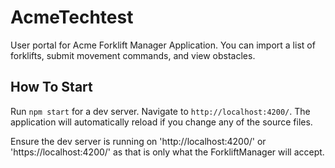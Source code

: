 # AcmeTechtest

User portal for Acme Forklift Manager Application. You can import a list of forklifts, submit movement commands, and view obstacles.

## How To Start

Run `npm start` for a dev server. Navigate to `http://localhost:4200/`. The application will automatically reload if you change any of the source files.

Ensure the dev server is running on 'http://localhost:4200/' or 'https://localhost:4200/' as that is only what the ForkliftManager will accept.
